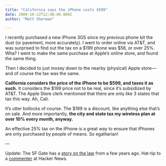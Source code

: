 ```yaml
---
title: "California says the iPhone costs $599"
date: 2009-10-22T12:48:00.000Z
author: "Matt Sherman"

---
```


I recently purchased a new iPhone 3GS since my previous phone bit the dust (or pavement, more accurately). I went to order online via AT&amp;T, and was surprised to find out the tax on a $199 phone was $56, or over 25%. Wha? I went to make the same purchase at Apple’s online store, and found the same thing.

Then I decided to just mosey down to the nearby (physical) Apple store — and of course the tax was the same.

**California considers the price of the iPhone to be $599, and taxes it as such.** It considers the $199 price not to be real, since it’s subsidized by AT&amp;T. The Apple Store clerk mentioned that there are only like 3 states that tax this way. Ah, Cali.

It’s utter bollocks of course. The $199 is a discount, like anything else that’s on sale. And more importantly, **the city and state tax my wireless plan at over 10% every month, anyway.**

An effective 25% tax on the iPhone is a great way to ensure that iPhones are only purchased by people of means. So egalitarian!

—

Update: The SF Gate has a [story on the law](http://www.sfgate.com/cgi-bin/article.cgi?file=/chronicle/archive/2005/05/06/BUG5NCKUCQ1.DTL&amp;type=business) from a few years ago. Hat-tip to a [commenter](http://news.ycombinator.com/item?id=897509) at Hacker News.
